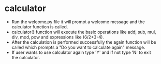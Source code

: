 # calculator
- Run the welcome.py file it will prompt a welcome message and the calculator function is called.
- calculator() function will execute the basic operations like add, sub, mul, div, mod, pow and expressions like (6/2+3-4).
- After the calculation is performed successfully the again function will be called which prompts a "Do you want to calculate again" message.
- If user wants to use calculator again type 'Y' and if not type 'N' to exit the calculator.
